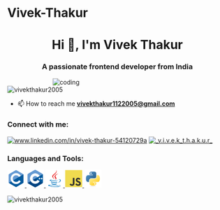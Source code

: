 # Vivek-Thakur
<h1 align="center">Hi 👋, I'm Vivek Thakur</h1>
<h3 align="center">A passionate frontend developer from India</h3>
<img align="right" alt="coding" width="400" src="![image](https://github.com/VIVEKTHAKUR2005/Vivek-Thakur/assets/145889883/7066907e-47ec-4261-80d0-45764db81baf)
">
<p align="left"> <img src="https://komarev.com/ghpvc/?username=vivekthakur2005&label=Profile%20views&color=0e75b6&style=flat" alt="vivekthakur2005" /> </p>

- 📫 How to reach me **vivekthakur1122005@gmail.com**

<h3 align="left">Connect with me:</h3>
<p align="left">
<a href="https://linkedin.com/in/www.linkedin.com/in/vivek-thakur-54120729a" target="blank"><img align="center" src="https://raw.githubusercontent.com/rahuldkjain/github-profile-readme-generator/master/src/images/icons/Social/linked-in-alt.svg" alt="www.linkedin.com/in/vivek-thakur-54120729a" height="30" width="40" /></a>
<a href="https://instagram.com/_v.i.v.e.k_t.h.a.k.u.r_" target="blank"><img align="center" src="https://raw.githubusercontent.com/rahuldkjain/github-profile-readme-generator/master/src/images/icons/Social/instagram.svg" alt="_v.i.v.e.k_t.h.a.k.u.r_" height="30" width="40" /></a>
</p>

<h3 align="left">Languages and Tools:</h3>
<p align="left"> <a href="https://www.cprogramming.com/" target="_blank" rel="noreferrer"> <img src="https://raw.githubusercontent.com/devicons/devicon/master/icons/c/c-original.svg" alt="c" width="40" height="40"/> </a> <a href="https://www.w3schools.com/cpp/" target="_blank" rel="noreferrer"> <img src="https://raw.githubusercontent.com/devicons/devicon/master/icons/cplusplus/cplusplus-original.svg" alt="cplusplus" width="40" height="40"/> </a> <a href="https://www.java.com" target="_blank" rel="noreferrer"> <img src="https://raw.githubusercontent.com/devicons/devicon/master/icons/java/java-original.svg" alt="java" width="40" height="40"/> </a> <a href="https://developer.mozilla.org/en-US/docs/Web/JavaScript" target="_blank" rel="noreferrer"> <img src="https://raw.githubusercontent.com/devicons/devicon/master/icons/javascript/javascript-original.svg" alt="javascript" width="40" height="40"/> </a> <a href="https://www.python.org" target="_blank" rel="noreferrer"> <img src="https://raw.githubusercontent.com/devicons/devicon/master/icons/python/python-original.svg" alt="python" width="40" height="40"/> </a> </p>

<p><img align="center" src="https://github-readme-stats.vercel.app/api/top-langs?username=vivekthakur2005&show_icons=true&locale=en&layout=compact" alt="vivekthakur2005" /></p>
